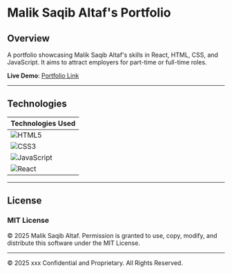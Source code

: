 # Malik Saqib Altaf's Portfolio  

## Overview  
A portfolio showcasing Malik Saqib Altaf's skills in React, HTML, CSS, and JavaScript. It aims to attract employers for part-time or full-time roles.  

**Live Demo**: [Portfolio Link](https://saqib-portfolio-tawny.vercel.app/)  

---



## Technologies  

| Technologies Used |
|--------------------|
| ![HTML5](https://img.shields.io/badge/html5-%23E34F26.svg?style=for-the-badge&logo=html5&logoColor=white) |  
| ![CSS3](https://img.shields.io/badge/css3-%231572B6.svg?style=for-the-badge&logo=css3&logoColor=white) |  
| ![JavaScript](https://img.shields.io/badge/javascript-%23323330.svg?style=for-the-badge&logo=javascript&logoColor=%23F7DF1E) |  
| ![React](https://img.shields.io/badge/react-%2320232a.svg?style=for-the-badge&logo=react&logoColor=%2361DAFB) |  

---

## License  

### MIT License  
© 2025 Malik Saqib Altaf. Permission is granted to use, copy, modify, and distribute this software under the MIT License.  

---

© 2025 xxx Confidential and Proprietary. All Rights Reserved.  
